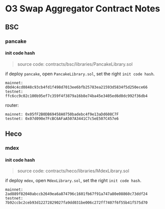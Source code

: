 # O3 Swap Aggregator Contract Notes

## BSC

### pancake

#### init code hash

> source code: contracts/bsc/libraries/PancakeLibrary.sol

if deploy `pancake`, open `PancakeLibrary.sol`, set the right `init code hash`.

    mainnet: d0d4c4cd0848c93cb4fd1f498d7013ee6bfb25783ea21593d5834f5d250ece66
    testnet: ffc6cc9c02c100b95ef7c359f4f3879a16b8e74ba45e3405ed6d0dc992f36db4

router:

    mainnet: 0x05fF2B0DB69458A0750badebc4f9e13aDd608C7F
    testnet: 0x07d090e7FcBC6AFaA507A3441C7c5eE507C457e6

## Heco

### mdex

#### init code hash

> source code: contracts/heco/libraries/MdexLibrary.sol

if deploy `mdex`, open `MdexLibrary.sol`, set the right `init code hash`.

    mainnet: 2ad889f82040abccb2649ea6a874796c1601fb67f91a747a80e08860c73ddf24
    testnet: 7b92ccbc2ceb93d12272829027fa9dd031be006c272ff7407f6f55b41f575d70
